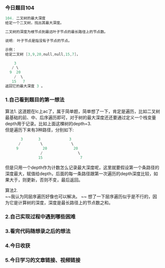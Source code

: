 ### 今日题目104  
```c  
104. 二叉树的最大深度
给定一个二叉树，找出其最大深度。

二叉树的深度为根节点到最远叶子节点的最长路径上的节点数。

说明: 叶子节点是指没有子节点的节点。

示例：
给定二叉树 [3,9,20,null,null,15,7]，

    3
   / \
  9  20
    /  \
   15   7
返回它的最大深度 3 。
```  
  
### 1.自己看到题目的第一想法  
算法1.
这道题在lc上ac了，属于简单题，简单想了一下，肯定是遍历，比如二叉树最基础的前、中、后序遍历即可，对于树的最大深度还还要通过定义一个栈变量depth用于记录。比如上面这棵树的depth=3.  
但是遍历下来有3种路径，分别如下:    
```c  
       3       3             3
      /         \             \
     9           20            20
                /                \
               15                 7
```  
但是只用一个depth作为计数怎么记录最大深度呢，这里就要假设第一个条路径的深度最大，赋值给depth，后面的每一条路径跟第一次遍历的depth深度比较，如果大于，则更新，否则不变，最后返回。  
  
算法2.  
~~我认为同层序遍历好像也可以解决。 ~~
想了一下层序遍历似乎是不行的，因为它是计算树的深度，深度是最长路径上的节点数之和。

### 2.自己实现过程中遇到哪些困难  
    
### 3.看完代码随想录之后的想法  

### 4.今日收获  
  
### 5.今日学习的文章链接、视频链接  
  



